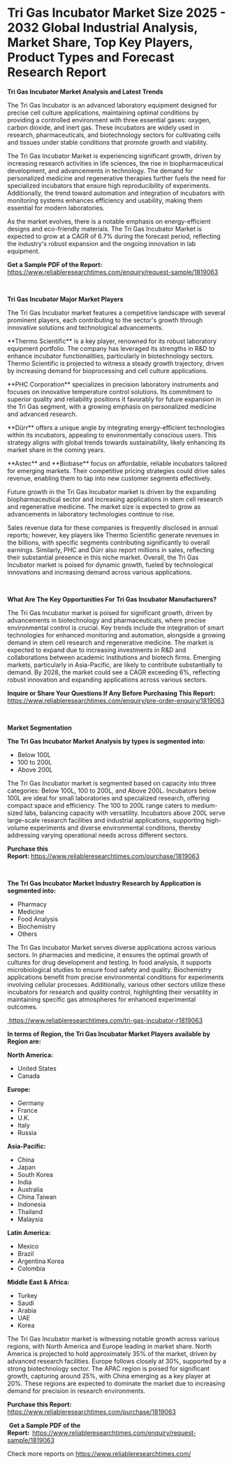 <p><h1>Tri Gas Incubator Market Size 2025 - 2032 Global Industrial Analysis, Market Share, Top Key Players, Product Types and Forecast Research Report</h1></p><p><strong>Tri Gas Incubator Market Analysis and Latest Trends</strong></p>
<p><p>The Tri Gas Incubator is an advanced laboratory equipment designed for precise cell culture applications, maintaining optimal conditions by providing a controlled environment with three essential gases: oxygen, carbon dioxide, and inert gas. These incubators are widely used in research, pharmaceuticals, and biotechnology sectors for cultivating cells and tissues under stable conditions that promote growth and viability.</p><p>The Tri Gas Incubator Market is experiencing significant growth, driven by increasing research activities in life sciences, the rise in biopharmaceutical development, and advancements in technology. The demand for personalized medicine and regenerative therapies further fuels the need for specialized incubators that ensure high reproducibility of experiments. Additionally, the trend toward automation and integration of incubators with monitoring systems enhances efficiency and usability, making them essential for modern laboratories.</p><p>As the market evolves, there is a notable emphasis on energy-efficient designs and eco-friendly materials. The Tri Gas Incubator Market is expected to grow at a CAGR of 6.7% during the forecast period, reflecting the industry's robust expansion and the ongoing innovation in lab equipment.</p></p>
<p><strong>Get a Sample PDF of the Report:&nbsp;</strong> <a href="https://www.reliableresearchtimes.com/enquiry/request-sample/1819063?utm_campaign=2638&utm_medium=2&utm_source=Github&utm_content=ia&utm_term=09042025&utm_id=tri-gas-incubator">https://www.reliableresearchtimes.com/enquiry/request-sample/1819063</a></p>
<p>&nbsp;</p>
<p><strong>Tri Gas Incubator Major Market Players</strong></p>
<p><p>The Tri Gas Incubator market features a competitive landscape with several prominent players, each contributing to the sector's growth through innovative solutions and technological advancements.</p><p>**Thermo Scientific** is a key player, renowned for its robust laboratory equipment portfolio. The company has leveraged its strengths in R&D to enhance incubator functionalities, particularly in biotechnology sectors. Thermo Scientific is projected to witness a steady growth trajectory, driven by increasing demand for bioprocessing and cell culture applications.</p><p>**PHC Corporation** specializes in precision laboratory instruments and focuses on innovative temperature control solutions. Its commitment to superior quality and reliability positions it favorably for future expansion in the Tri Gas segment, with a growing emphasis on personalized medicine and advanced research.</p><p>**Dürr** offers a unique angle by integrating energy-efficient technologies within its incubators, appealing to environmentally conscious users. This strategy aligns with global trends towards sustainability, likely enhancing its market share in the coming years.</p><p>**Astec** and **Biobase** focus on affordable, reliable incubators tailored for emerging markets. Their competitive pricing strategies could drive sales revenue, enabling them to tap into new customer segments effectively.</p><p>Future growth in the Tri Gas Incubator market is driven by the expanding biopharmaceutical sector and increasing applications in stem cell research and regenerative medicine. The market size is expected to grow as advancements in laboratory technologies continue to rise.</p><p>Sales revenue data for these companies is frequently disclosed in annual reports; however, key players like Thermo Scientific generate revenues in the billions, with specific segments contributing significantly to overall earnings. Similarly, PHC and Dürr also report millions in sales, reflecting their substantial presence in this niche market. Overall, the Tri Gas Incubator market is poised for dynamic growth, fueled by technological innovations and increasing demand across various applications.</p></p>
<p>&nbsp;</p>
<p><strong>What Are The Key Opportunities For Tri Gas Incubator Manufacturers?</strong></p>
<p><p>The Tri Gas Incubator market is poised for significant growth, driven by advancements in biotechnology and pharmaceuticals, where precise environmental control is crucial. Key trends include the integration of smart technologies for enhanced monitoring and automation, alongside a growing demand in stem cell research and regenerative medicine. The market is expected to expand due to increasing investments in R&D and collaborations between academic institutions and biotech firms. Emerging markets, particularly in Asia-Pacific, are likely to contribute substantially to demand. By 2028, the market could see a CAGR exceeding 6%, reflecting robust innovation and expanding applications across various sectors.</p></p>
<p><strong>Inquire or Share Your Questions If Any Before Purchasing This Report:</strong> <a href="https://www.reliableresearchtimes.com/enquiry/pre-order-enquiry/1819063?utm_campaign=2638&utm_medium=2&utm_source=Github&utm_content=ia&utm_term=09042025&utm_id=tri-gas-incubator">https://www.reliableresearchtimes.com/enquiry/pre-order-enquiry/1819063</a></p>
<p>&nbsp;</p>
<p><strong>Market Segmentation</strong></p>
<p><strong>The Tri Gas Incubator Market Analysis by types is segmented into:</strong></p>
<p><ul><li>Below 100L</li><li>100 to 200L</li><li>Above 200L</li></ul></p>
<p><p>The Tri Gas Incubator market is segmented based on capacity into three categories: Below 100L, 100 to 200L, and Above 200L. Incubators below 100L are ideal for small laboratories and specialized research, offering compact space and efficiency. The 100 to 200L range caters to medium-sized labs, balancing capacity with versatility. Incubators above 200L serve large-scale research facilities and industrial applications, supporting high-volume experiments and diverse environmental conditions, thereby addressing varying operational needs across different sectors.</p></p>
<p><strong>Purchase this Report:&nbsp;</strong><a href="https://www.reliableresearchtimes.com/purchase/1819063?utm_campaign=2638&utm_medium=2&utm_source=Github&utm_content=ia&utm_term=09042025&utm_id=tri-gas-incubator">https://www.reliableresearchtimes.com/purchase/1819063</a></p>
<p>&nbsp;</p>
<p><strong>The Tri Gas Incubator Market Industry Research by Application is segmented into:</strong></p>
<p><ul><li>Pharmacy</li><li>Medicine</li><li>Food Analysis</li><li>Biochemistry</li><li>Others</li></ul></p>
<p><p>The Tri Gas Incubator Market serves diverse applications across various sectors. In pharmacies and medicine, it ensures the optimal growth of cultures for drug development and testing. In food analysis, it supports microbiological studies to ensure food safety and quality. Biochemistry applications benefit from precise environmental conditions for experiments involving cellular processes. Additionally, various other sectors utilize these incubators for research and quality control, highlighting their versatility in maintaining specific gas atmospheres for enhanced experimental outcomes.</p></p>
<p><a href="https://www.reliableresearchtimes.com/tri-gas-incubator-r1819063?utm_campaign=2638&utm_medium=2&utm_source=Github&utm_content=ia&utm_term=09042025&utm_id=tri-gas-incubator">&nbsp;https://www.reliableresearchtimes.com/tri-gas-incubator-r1819063</a></p>
<p><strong>In terms of Region, the Tri Gas Incubator Market Players available by Region are:</strong></p>
<p>
    <p> <strong> North America: </strong>
        <ul>
            <li>United States</li>
            <li>Canada</li>
        </ul>
        </p> 
    <p> <strong> Europe: </strong>
        <ul>
            <li>Germany</li>
            <li>France</li>
            <li>U.K.</li>
            <li>Italy</li>
            <li>Russia</li>
        </ul>
        </p> 
    <p> <strong> Asia-Pacific: </strong>
        <ul>
            <li>China</li>
            <li>Japan</li>
            <li>South Korea</li>
            <li>India</li>
            <li>Australia</li>
            <li>China Taiwan</li>
            <li>Indonesia</li>
            <li>Thailand</li>
            <li>Malaysia</li>
        </ul>
        </p> 
    <p> <strong> Latin America: </strong>
        <ul>
            <li>Mexico</li>
            <li>Brazil</li>
            <li>Argentina Korea</li>
            <li>Colombia</li>
        </ul>
        </p> 
    <p> <strong> Middle East & Africa: </strong>
        <ul>
            <li>Turkey</li>
            <li>Saudi</li>
            <li>Arabia</li>
            <li>UAE</li>
            <li>Korea</li>
        </ul>
    </p>
    </p>
<p><p>The Tri Gas Incubator market is witnessing notable growth across various regions, with North America and Europe leading in market share. North America is projected to hold approximately 35% of the market, driven by advanced research facilities. Europe follows closely at 30%, supported by a strong biotechnology sector. The APAC region is poised for significant growth, capturing around 25%, with China emerging as a key player at 20%. These regions are expected to dominate the market due to increasing demand for precision in research environments.</p></p>
<p><strong>Purchase this Report: </strong><a href="https://www.reliableresearchtimes.com/purchase/1819063?utm_campaign=2638&utm_medium=2&utm_source=Github&utm_content=ia&utm_term=09042025&utm_id=tri-gas-incubator">https://www.reliableresearchtimes.com/purchase/1819063</a></p>
<p>&nbsp;<strong>Get a Sample PDF of the Report:&nbsp;&nbsp;</strong><a href="https://www.reliableresearchtimes.com/enquiry/request-sample/1819063?utm_campaign=2638&utm_medium=2&utm_source=Github&utm_content=ia&utm_term=09042025&utm_id=tri-gas-incubator">https://www.reliableresearchtimes.com/enquiry/request-sample/1819063</a></p>
<p><strong></strong></p>
<p>Check more reports on <a href="https://www.reliableresearchtimes.com/?utm_campaign=2638&utm_medium=2&utm_source=Github&utm_content=ia&utm_term=09042025&utm_id=tri-gas-incubator">https://www.reliableresearchtimes.com/</a></p>